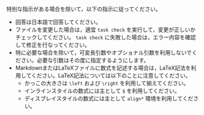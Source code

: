 特別な指示がある場合を除いて，以下の指示に従ってください。

- 回答は日本語で回答してください。
- ファイルを変更した場合は，適宜 `task check` を実行して，変更が正しいかチェックしてください。 `task check` に失敗した場合は，エラー内容を確認して修正を行なってください。
- 特に必要な場合を除いて，可変長引数やオプショナル引数を利用しないでください。必要な引数はその度に指定するようにします。
- MarkdownまたはLaTeXファイルに数式を記述する場合は，LaTeX記法を利用してください。LaTeX記法については以下のことに注意してください。
  - かっこの大きさは `\left` および `\right` を利用して揃えてください。
  - インラインスタイルの数式には主として `$` を利用してください。
  - ディスプレイスタイルの数式には主として `align*` 環境を利用してください。
